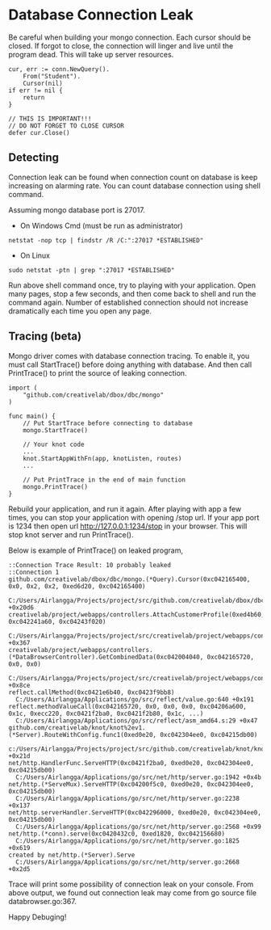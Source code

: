 
# Database Connection Leak
Be careful when building your mongo connection. Each cursor should be
closed. If forgot to close, the connection will linger and live until
the program dead. This will take up server resources.
```
cur, err := conn.NewQuery().
    From("Student").
    Cursor(nil)
if err != nil {
    return
}

// THIS IS IMPORTANT!!!
// DO NOT FORGET TO CLOSE CURSOR
defer cur.Close()
```

## Detecting
Connection leak can be found when connection count on database is keep
increasing on alarming rate. You can count database connection using
shell command.

Assuming mongo database port is 27017.

 - On Windows Cmd (must be run as administrator)
 ```
 netstat -nop tcp | findstr /R /C:":27017 *ESTABLISHED"
 ```

 - On Linux
 ```
 sudo netstat -ptn | grep ":27017 *ESTABLISHED"
 ```

Run above shell command once, try to playing with your application. Open
many pages, stop a few seconds, and then come back to shell and run the 
command again. Number of established connection should not increase 
dramatically each time you open any page.

## Tracing (beta)
Mongo driver comes with database connection tracing. To enable it, you
must call StartTrace() before doing anything with database. And then
call PrintTrace() to print the source of leaking connection.

```
import (
    "github.com/creativelab/dbox/dbc/mongo"
)

func main() {
    // Put StartTrace before connecting to database
    mongo.StartTrace()

    // Your knot code
    ...
    knot.StartAppWithFn(app, knotListen, routes)
    ...

    // Put PrintTrace in the end of main function
    mongo.PrintTrace()
}
```

Rebuild your application, and run it again. After playing with app a few
times, you can stop your application with opening /stop url. If your app
port is 1234 then open url http://127.0.0.1:1234/stop in your browser.
This will stop knot server and run PrintTrace().

Below is example of PrintTrace() on leaked program,
```
::Connection Trace Result: 10 probably leaked
::Connection 1
github.com/creativelab/dbox/dbc/mongo.(*Query).Cursor(0xc042165400, 0x0, 0x2, 0x2, 0xed6d20, 0xc042165400)
  C:/Users/Airlangga/Projects/project/src/github.com/creativelab/dbox/dbc/mongo/mgo_query.go:226 +0x20d6
creativelab/project/webapps/controllers.AttachCustomerProfile(0xed4b60, 0xc042241a60, 0xc04243f020)
  C:/Users/Airlangga/Projects/project/src/creativelab/project/webapps/controllers/databrowser.go:367 +0x367
creativelab/project/webapps/controllers.(*DataBrowserController).GetCombinedData(0xc042004040, 0xc042165720, 0x0, 0x0)
  C:/Users/Airlangga/Projects/project/src/creativelab/project/webapps/controllers/databrowser.go:498 +0x8ce
reflect.callMethod(0xc0421e6b40, 0xc0423f9bb8)
  C:/Users/Airlangga/Applications/go/src/reflect/value.go:640 +0x191
reflect.methodValueCall(0xc042165720, 0x0, 0x0, 0x0, 0xc04206a600, 0x1c, 0xecc220, 0xc0421f2ba0, 0xc0421f2b80, 0x1c, ...)
  C:/Users/Airlangga/Applications/go/src/reflect/asm_amd64.s:29 +0x47
github.com/creativelab/knot/knot%2ev1.(*Server).RouteWithConfig.func1(0xed0e20, 0xc042304ee0, 0xc04215db00)
  c:/Users/Airlangga/Projects/project/src/github.com/creativelab/knot/knot.v1/server.go:212 +0x21d
net/http.HandlerFunc.ServeHTTP(0xc0421f2ba0, 0xed0e20, 0xc042304ee0, 0xc04215db00)
  C:/Users/Airlangga/Applications/go/src/net/http/server.go:1942 +0x4b
net/http.(*ServeMux).ServeHTTP(0xc04200f5c0, 0xed0e20, 0xc042304ee0, 0xc04215db00)
  C:/Users/Airlangga/Applications/go/src/net/http/server.go:2238 +0x137
net/http.serverHandler.ServeHTTP(0xc042296000, 0xed0e20, 0xc042304ee0, 0xc04215db00)
  C:/Users/Airlangga/Applications/go/src/net/http/server.go:2568 +0x99
net/http.(*conn).serve(0xc0420432c0, 0xed1820, 0xc042156680)
  C:/Users/Airlangga/Applications/go/src/net/http/server.go:1825 +0x619
created by net/http.(*Server).Serve
  C:/Users/Airlangga/Applications/go/src/net/http/server.go:2668 +0x2d5
```

Trace will print some possibility of connection leak on your console.
From above output, we found out connection leak may come from
go source file databrowser.go:367.

Happy Debuging!
